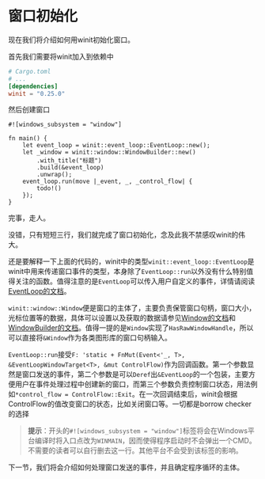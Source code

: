 # 窗口初始化

现在我们将介绍如何用winit初始化窗口。

首先我们需要将winit加入到依赖中

```toml
# Cargo.toml
# ...
[dependencies]
winit = "0.25.0"
```

然后创建窗口

```rust,no_run
#![windows_subsystem = "window"]

fn main() {
    let event_loop = winit::event_loop::EventLoop::new();
    let _window = winit::window::WindowBuilder::new()
        .with_title("标题")
        .build(&event_loop)
        .unwrap();
    event_loop.run(move |_event, _, _control_flow| {
        todo!()
    });
}
```

完事，走人。

没错，只有短短三行，我们就完成了窗口初始化，念及此我不禁感叹winit的伟大。

还是要解释一下上面的代码的，winit中的类型`winit::event_loop::EventLoop`是winit中用来传递窗口事件的类型，本身除了`EventLoop::run`以外没有什么特别值得关注的函数。值得注意的是`EventLoop`可以传入用户自定义的事件，详情请阅读[EventLoop的文档](https://docs.rs/winit/0.25.0/winit/event_loop/struct.EventLoop.html)。

`winit::window::Window`便是窗口的主体了，主要负责保管窗口句柄，窗口大小，光标位置等的数据，具体可以设置以及获取的数据请参见[Window的文档](https://docs.rs/winit/0.25.0/winit/window/struct.Window.html)和[WindowBuilder的文档](https://docs.rs/winit/0.25.0/winit/window/struct.WindowBuilder.html)。值得一提的是`Window`实现了`HasRawWindowHandle`，所以可以直接将`&Window`作为各类图形库的窗口句柄输入。

`EventLoop::run`接受`F: 'static + FnMut(Event<'_, T>, &EventLoopWindowTarget<T>, &mut ControlFlow)`作为回调函数。第一个参数显然是窗口发送的事件，第二个参数是可以`Deref`出`&EventLoop`的一个包装，主要方便用户在事件处理过程中创建新的窗口，而第三个参数负责控制窗口状态，用法例如`*control_flow = ControlFlow::Exit`。在一次回调结束后，winit会根据ControlFlow的值改变窗口的状态，比如关闭窗口等。<mask>一切都是borrow checker的选择</mask>

> __提示__：开头的`#![windows_subsystem = "window"]`标签将会在Windows平台编译时将入口点改为`WINMAIN`，因而使得程序启动时不会弹出一个CMD。不需要的读者可以自行删去这一行。其他平台不会受到该标签的影响。

下一节，我们将会介绍如何处理窗口发送的事件，并且确定程序循环的主体。
